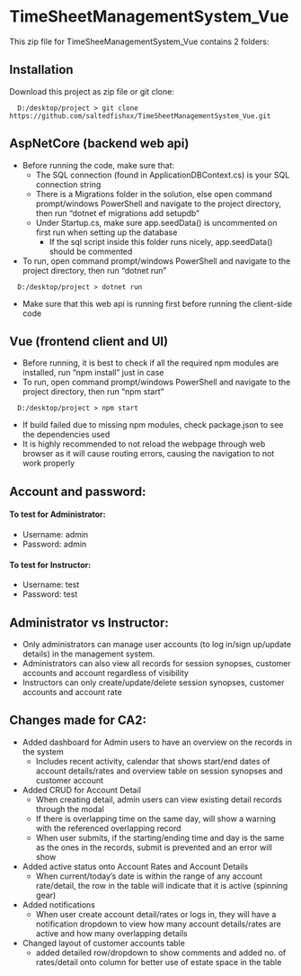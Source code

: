 # TimeSheetManagementSystem_Vue


This zip file for TimeSheeManagementSystem_Vue contains 2 folders:
## Installation
Download this project as zip file or git clone:
  ```
    D:/desktop/project > git clone https://github.com/saltedfishxx/TimeSheetManagementSystem_Vue.git
  ```

## AspNetCore (backend web api)
  *	Before running the code, make sure that:
      *	The SQL connection (found in ApplicationDBContext.cs) is your SQL connection string
      *	There is a Migrations folder in the solution, else open command prompt/windows PowerShell and navigate to the project directory, then run “dotnet ef migrations add setupdb”
      *	Under Startup.cs, make sure app.seedData() is uncommented on first run when setting up the database
         *	If the sql script inside this folder runs nicely, app.seedData() should be commented
  *	To run, open command prompt/windows PowerShell and navigate to the project directory, then run “dotnet run”
  ```
    D:/desktop/project > dotnet run
  ```
  *	Make sure that this web api is running first before running the client-side code

## Vue (frontend client and UI)
  *	Before running, it is best to check if all the required npm modules are installed, run “npm install” just in case
  *	To run, open command prompt/windows PowerShell and navigate to the project directory, then run “npm start”
  ```
    D:/desktop/project > npm start
  ```
  *	If build failed due to missing npm modules, check package.json to see the dependencies used
  *	It is highly recommended to not reload the webpage through web browser as it will cause routing errors, causing the navigation to not work properly


## Account and password:
#### To test for Administrator:
*	Username: admin
*	Password: admin
#### To test for Instructor:
*	Username: test
*	Password: test

## Administrator vs Instructor:
*	Only administrators can manage user accounts (to log in/sign up/update details) in the management system.
*	Administrators can also view all records for session synopses, customer accounts and account regardless of visibility 
*	Instructors can only create/update/delete session synopses, customer accounts and account rate

## Changes made for CA2:
*	Added dashboard for Admin users to have an overview on the records in the system
    * Includes recent activity, calendar that shows start/end dates of account details/rates and overview table on session synopses and customer account
*	Added CRUD for Account Detail 
    *	When creating detail, admin users can view existing detail records through the modal
    *	If there is overlapping time on the same day, will show a warning with the referenced overlapping record
    *	When user submits, if the starting/ending time and day is the same as the ones in the records, submit is prevented and an error will show
*	Added active status onto Account Rates and Account Details
    *	When current/today’s date is within the range of any account rate/detail, the row in the table will indicate that it is active (spinning gear)
*	Added notifications
    *	When user create account detail/rates or logs in, they will have a notification dropdown to view how many account details/rates are active and how many overlapping details
*	Changed layout of customer accounts table
    *	added detailed row/dropdown to show comments and added no. of rates/detail onto column for better use of estate space in the table
